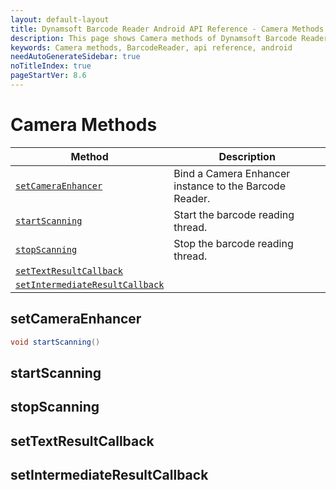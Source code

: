 ```yaml
---
layout: default-layout
title: Dynamsoft Barcode Reader Android API Reference - Camera Methods
description: This page shows Camera methods of Dynamsoft Barcode Reader for Android SDK.
keywords: Camera methods, BarcodeReader, api reference, android
needAutoGenerateSidebar: true
noTitleIndex: true
pageStartVer: 8.6
---
```



# Camera Methods

| Method | Description |
|--------|-------------|
| [`setCameraEnhancer`](#setcameraenhancer) | Bind a Camera Enhancer instance to the Barcode Reader.  |
| [`startScanning`](#startscanning) | Start the barcode reading thread. |
| [`stopScanning`](#stopscanning) | Stop the barcode reading thread. |
| [`setTextResultCallback`](#settextresultcallback) |  |
| [`setIntermediateResultCallback`](#setintermediateresultcallback) |  |

## setCameraEnhancer

```java
void startScanning()
```

## startScanning

## stopScanning

## setTextResultCallback

## setIntermediateResultCallback
